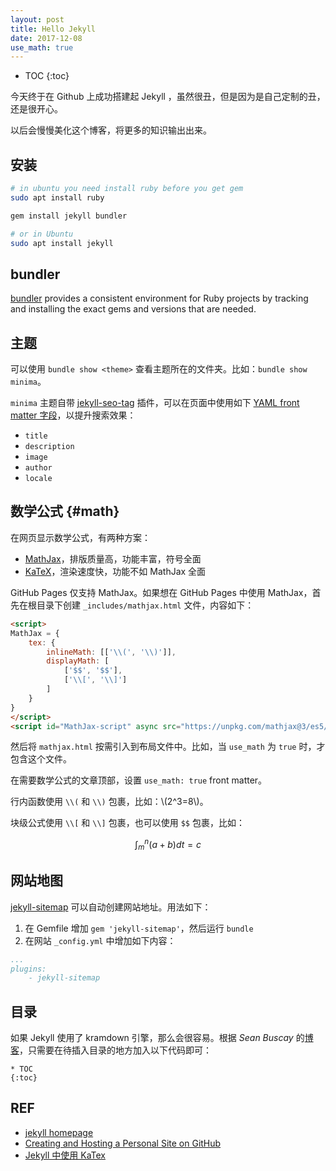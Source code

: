 ```yaml
---
layout: post
title: Hello Jekyll
date: 2017-12-08
use_math: true
---
```


* TOC
{:toc}

今天终于在 Github 上成功搭建起 Jekyll ，虽然很丑，但是因为是自己定制的丑，还是很开心。

以后会慢慢美化这个博客，将更多的知识输出出来。

## 安装

```sh
# in ubuntu you need install ruby before you get gem
sudo apt install ruby

gem install jekyll bundler

# or in Ubuntu
sudo apt install jekyll
```

## bundler

[bundler][bundler] provides a consistent environment for Ruby projects by tracking and installing the exact gems and versions that are needed.

## 主题

可以使用 `bundle show <theme>` 查看主题所在的文件夹。比如：`bundle show minima`。

`minima` 主题自带 [jekyll-seo-tag](https://github.com/jekyll/jekyll-seo-tag) 插件，可以在页面中使用如下 [YAML front matter 字段](https://github.com/jekyll/jekyll-seo-tag/blob/master/docs/usage.md)，以提升搜索效果：

- `title`
- `description`
- `image`
- `author`
- `locale`

## 数学公式 {#math}

在网页显示数学公式，有两种方案：

- [MathJax](https://www.mathjax.org/)，排版质量高，功能丰富，符号全面
- [KaTeX](https://katex.org/)，渲染速度快，功能不如 MathJax 全面

GitHub Pages 仅支持 MathJax。如果想在 GitHub Pages 中使用 MathJax，首先在根目录下创建 `_includes/mathjax.html` 文件，内容如下：

```html
<script>
MathJax = {
    tex: {
        inlineMath: [['\\(', '\\)']],
        displayMath: [
            ['$$', '$$'],
            ['\\[', '\\]']
        ]
    }
}
</script>
<script id="MathJax-script" async src="https://unpkg.com/mathjax@3/es5/tex-mml-chtml.js"></script>
```

然后将 `mathjax.html` 按需引入到布局文件中。比如，当 `use_math` 为 `true` 时，才包含这个文件。

在需要数学公式的文章顶部，设置 `use_math: true`  front matter。

行内函数使用 `\\(` 和 `\\)` 包裹，比如：\\(2^3=8\\)。

块级公式使用 `\\[` 和 `\\]` 包裹，也可以使用 `$$` 包裹，比如：

$$
\int_m^n{(a + b)}dt = c
$$

## 网站地图

[jekyll-sitemap][sitemap] 可以自动创建网站地址。用法如下：

1. 在 Gemfile 增加 `gem 'jekyll-sitemap'`，然后运行 `bundle`
2. 在网站 `_config.yml` 中增加如下内容：

```yml
...
plugins:
    - jekyll-sitemap
```

## 目录

如果 Jekyll 使用了 kramdown 引擎，那么会很容易。根据 *Sean Buscay* 的[博客][toc]，只需要在待插入目录的地方加入以下代码即可：

```
* TOC
{:toc}
```

## REF

- [jekyll homepage][jekyll]
- [Creating and Hosting a Personal Site on GitHub][guides]
- [Jekyll 中使用 KaTex][katex]

[jekyll]: https://jekyllrb.com/
[jekyll-theme]: https://jekyllrb.com/docs/themes/
[bundler]: http://bundler.io/
[guides]: http://jmcglone.com/guides/github-pages/
[katex]: https://frankindev.com/2017/02/08/using-katex-in-jekyll/
[sitemap]: https://github.com/jekyll/jekyll-sitemap
[toc]: http://www.seanbuscay.com/blog/jekyll-toc-markdown/